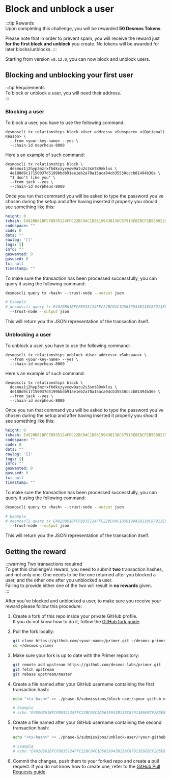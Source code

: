 # Block and unblock a user
:::tip Rewards  
Upon completing this challenge, you will be rewarded **50 Desmos Tokens**. 
  
Please note that in order to prevent spam, you will receive the reward just **for the first block and unblock** you create. No tokens will be awarded for later blocks/unblocks.
:::

Starting from version `v0.12.0`, you can now block and unblock users.

## Blocking and unblocking your first user
:::tip Requirements  
To block or unblock a user, you will need their address.  
:::

### Blocking a user
To block a user, you have to use the following command:

```shell
desmoscli tx relationships block <User address> <Subspace> <(Optional) Reason> \
  --from <your-key-name> --yes \
  --chain-id moprheus-8000
```

Here's an example of such command: 

```shell
desmoscli tx relationships block \
  desmos1j2hyp3mzrxfhdkxzyvyqw9atu2s3smt89mklxs \
  4e188d9c17150037d5199bbdb91ae1eb2a78a15aca04cb35530cccb81494b36e \
  "I don't like you" \
  --from jack --yes \
  --chain-id morpheus-8000
```

Once you run that command you will be asked to type the password you've chosen during the setup and after having inserted it properly you should see something like this: 

```yml
height: 0
txhash: E4920B61BFCFB935124FFC22BC04C1D5619943B138C87913E6EBCF2B5E892290
codespace: ""
code: 0
data: ""
rawlog: '[]'
logs: []
info: ""
gaswanted: 0
gasused: 0
tx: null
timestamp: ""
```

To make sure the transaction has been processed successfully, you can query it using the following command: 

```bash
desmoscli query tx <hash> --trust-node --output json

# Example
# desmoscli query tx E4920B61BFCFB935124FFC22BC04C1D5619943B138C87913E6EBCF2B5E892290 \
  --trust-node --output json
``` 

This will return you the JSON representation of the transaction itself.

### Unblocking a user
To unblock a user, you have to use the following command:

```shell
desmoscli tx relationships unblock <User address> <Subspace> \
  --from <your-key-name> --yes \
  --chain-id moprheus-8000
```

Here's an example of such command: 

```shell
desmoscli tx relationships block \
  desmos1j2hyp3mzrxfhdkxzyvyqw9atu2s3smt89mklxs \
  4e188d9c17150037d5199bbdb91ae1eb2a78a15aca04cb35530cccb81494b36e \
  --from jack --yes \
  --chain-id morpheus-8000
```

Once you run that command you will be asked to type the password you've chosen during the setup and after having inserted it properly you should see something like this: 

```yml
height: 0
txhash: E4920B61BFCFB935124FFC22BC04C1D5619943B138C87913E6EBCF2B5E892290
codespace: ""
code: 0
data: ""
rawlog: '[]'
logs: []
info: ""
gaswanted: 0
gasused: 0
tx: null
timestamp: ""
```

To make sure the transaction has been processed successfully, you can query it using the following command: 

```bash
desmoscli query tx <hash> --trust-node --output json

# Example
# desmoscli query tx E4920B61BFCFB935124FFC22BC04C1D5619943B138C87913E6EBCF2B5E892290 \
  --trust-node --output json
``` 

This will return you the JSON representation of the transaction itself.

## Getting the reward 
:::warning Two transactions required  
To get this challenge's reward, you need to submit **two** transaction hashes, and not only one. One needs to be the one returned after you blocked a user, and the other one after you unblocked a user.  
Failing to provide either one of the two will result in **no rewards** given.  
:::

After you've blocked and unblocked a user, to make sure you receive your reward please follow this procedure: 

1. Create a fork of this repo inside your private GitHub profile.  
   If you do not know how to do it, follow the [GitHub fork guide](https://help.github.com/en/github/getting-started-with-github/fork-a-repo).

2. Pull the fork locally:  
   ```bash
   git clone https://github.com/<your-name>/primer.git ~/desmos-primer
   cd ~/desmos-primer
   ```
   
3. Make sure your fork is up to date with the Primer repository:  
   ```bash
   git remote add upstream https://github.com/desmos-labs/primer.git
   git fetch upstream
   git rebase upstream/master
   ```

4. Create a file named after your GitHub username containing the first transaction hash:  
   ```bash
   echo "<tx-hash>" >> ./phase-6/submissions/block-user/<your-github-name>
   
   # Example
   # echo "E4920B61BFCFB935124FFC22BC04C1D5619943B138C87913E6EBCF2B5E892290" >> ./phase-6/submissions/block-user/RiccardoM
   ```
   
5. Create a file named after your GitHub username containing the second transaction hash:  
   ```bash
   echo "<tx-hash>" >> ./phase-6/submissions/unblock-user/<your-github-name>
   
   # Example
   # echo "E4920B61BFCFB935124FFC22BC04C1D5619943B138C87913E6EBCF2B5E892290" >> ./phase-6/submissions/unblock-user/RiccardoM
   ```

6. Commit the changes, push them to your forked repo and create a pull request. If you do not know how to create one, refer to the [GitHub Pull Requests guide](https://help.github.com/en/github/collaborating-with-issues-and-pull-requests/creating-a-pull-request).

